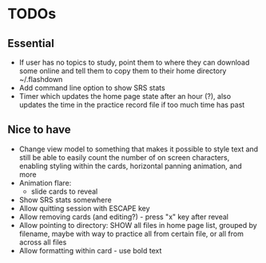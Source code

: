 # TODOs

## Essential

- If user has no topics to study, point them to where they can download some online and tell them to copy them to their home directory ~/.flashdown
- Add command line option to show SRS stats
- Timer which updates the home page state after an hour (?), also updates the time in the practice record file if too much time has past

## Nice to have

- Change view model to something that makes it possible to style text and still be able to easily count the number of on screen characters, enabling styling within the cards, horizontal panning animation, and more
- Animation flare:
  - slide cards to reveal
- Show SRS stats somewhere
- Allow quitting session with ESCAPE key
- Allow removing cards (and editing?) - press "x" key after reveal
- Allow pointing to directory: SHOW all files in home page list, grouped by filename, maybe with way to practice all from certain file, or all from across all files
- Allow formatting within card - use bold text
